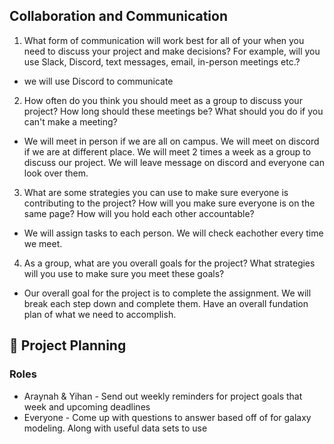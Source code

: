 ## Collaboration and Communication

1. What form of communication will work best for all of your when you need to discuss your project and make decisions? For example, will you use Slack, Discord, text messages, email, in-person meetings etc.?

- we will use Discord to communicate

2. How often do you think you should meet as a group to discuss your project? How long should these meetings be? What should you do if you can't make a meeting?

- We will meet in person if we are all on campus. We will meet on discord if we are at different place. We will meet 2 times a week as a group to discuss our project. We will leave message on discord and everyone can look over them.

3. What are some strategies you can use to make sure everyone is contributing to the project? How will you make sure everyone is on the same page? How will you hold each other accountable?

- We will assign tasks to each person. We will check eachother every time we meet. 

4. As a group, what are you overall goals for the project? What strategies will you use to make sure you meet these goals?

- Our overall goal for the project is to complete the assignment. We will break each step down and complete them. Have an overall fundation plan of what we need to accomplish.

## 📍 Project Planning

### Roles
- Araynah & Yihan - Send out weekly reminders for project goals that week and upcoming deadlines
- Everyone - Come up with questions to answer based off of for galaxy modeling. Along with useful data sets to use
